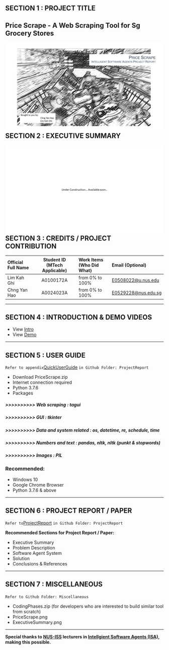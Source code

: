 ## SECTION 1 : PROJECT TITLE
## Price Scrape - A Web Scraping Tool for Sg Grocery Stores

<img src="Miscellaneous/PriceScrape.png"
     style="float: left; margin-right: 0px;" />

---

## SECTION 2 : EXECUTIVE SUMMARY

<img src="Miscellaneous/ExecutiveSummary.png"
     style="float: left; margin-right: 0px;" />

---

## SECTION 3 : CREDITS / PROJECT CONTRIBUTION

| Official Full Name  | Student ID (MTech Applicable)  | Work Items (Who Did What) | Email (Optional) |
| :------------ |:---------------:| :-----| :-----|
| Lim Kah Ghi | A0100172A | from 0% to 100% | E0508022@u.nus.edu |
| Chng Yan Hao | A0024023A | from 0% to 100% | E0529228@nus.edu.sg |

---

## SECTION 4 : INTRODUCTION & DEMO VIDEOS

- View [Intro](https://github.com/RyanChngYanHao/ISA-PM-IPA-2021-01-09-IS02PT-GRP-Price_Scrape/blob/master/Video/UnderConstruction.txt)
- View [Demo](https://github.com/RyanChngYanHao/ISA-PM-IPA-2021-01-09-IS02PT-GRP-Price_Scrape/blob/master/Video/UnderConstruction.txt)

---

## SECTION 5 : USER GUIDE

`Refer to appendix`[QuickUserGuide](https://github.com/RyanChngYanHao/ISA-PM-IPA-2021-01-09-IS02PT-GRP-Price_Scrape/blob/master/ProjectReport/QuickUserGuide.pdf) `in Github Folder: ProjectReport`

-	Download PriceScrape.zip
-	Internet connection required
-	Python 3.7.6
-	Packages
#####	>>>>>>>>>>      Web scraping			: tagui
#####	>>>>>>>>>>	GUI 				: tkinter
#####	>>>>>>>>>> 	Data and system related 	: os, datetime, re, schedule, time
#####	>>>>>>>>>> 	Numbers and text		: pandas, nltk, nltk (punkt & stopwords)
#####	>>>>>>>>>>	Images 				: PIL

### Recommended:
-	Windows 10
-	Google Chrome Browser
-	Python 3.7.6 & above

---
## SECTION 6 : PROJECT REPORT / PAPER

`Refer to`[ProjectReport](https://github.com/RyanChngYanHao/ISA-PM-IPA-2021-01-09-IS02PT-GRP-Price_Scrape/blob/master/ProjectReport/UnderConstruction.txt) `in Github Folder: ProjectReport`

**Recommended Sections for Project Report / Paper:**
- Executive Summary
- Problem Description
- Software Agent System
- Solution
- Conclusions & References

---
## SECTION 7 : MISCELLANEOUS

`Refer to Github Folder: Miscellaneous`
- CodingPhases.zip (for developers who are interested to build similar tool from scratch)
- PriceScrape.png
- ExecutiveSummary.png

---

**Special thanks to [NUS-ISS](https://www.iss.nus.edu.sg "Institute of Systems Science, National University of Singapore") lecturers in [Intellgient Software Agents (ISA)](https://www.iss.nus.edu.sg/executive-education/course/detail/practice-module-for-intelligent-software-agents "Intellgient Software Agents"), making this possible.**
